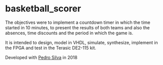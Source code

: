 # basketball_scorer

The objectives were to implement a countdown timer in which the time started in 10 minutes, to present the results of both teams and also the absences, time discounts and the period in which the game is.

It is intended to design, model in VHDL, simulate, synthesize, implement in the FPGA and test in the Terasic DE2-115 kit.

Developed with [Pedro Silva](https://github.com/pedromsilva99) in 2018
